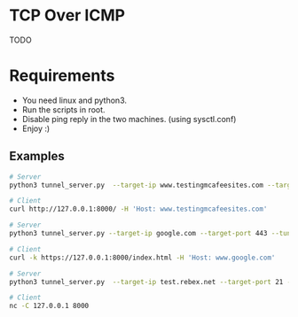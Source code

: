 
# TCP Over ICMP
TODO

# Requirements
* You need linux and python3. 
* Run the scripts in root.
* Disable ping reply in the two machines. (using sysctl.conf)
* Enjoy :)

## Examples
```bash 
# Server
python3 tunnel_server.py  --target-ip www.testingmcafeesites.com --target-port 80 --tunnel-ip PROXY_HOST

# Client
curl http://127.0.0.1:8000/ -H 'Host: www.testingmcafeesites.com'
```

```bash 
# Server
python3 tunnel_server.py --target-ip google.com --target-port 443 --tunnel-ip PROXY_HOST 

# Client
curl -k https://127.0.0.1:8000/index.html -H 'Host: www.google.com'
```

```bash 
# Server
python3 tunnel_server.py  --target-ip test.rebex.net --target-port 21 --tunnel-ip PROXY_HOST

# Client
nc -C 127.0.0.1 8000
```